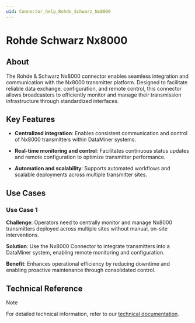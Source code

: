 ```yaml
---
uid: Connector_help_Rohde_Schwarz_Nx8000
---
```


# Rohde Schwarz Nx8000

## About

The Rohde & Schwarz Nx8000 connector enables seamless integration and communication with the Nx8000 transmitter platform. Designed to facilitate reliable data exchange, configuration, and remote control, this connector allows broadcasters to efficiently monitor and manage their transmission infrastructure through standardized interfaces.

## Key Features

- **Centralized integration**: Enables consistent communication and control of Nx8000 transmitters within DataMiner systems.

- **Real-time monitoring and control**: Facilitates continuous status updates and remote configuration to optimize transmitter performance.

- **Automation and scalability**: Supports automated workflows and scalable deployments across multiple transmitter sites.

## Use Cases

### Use Case 1

**Challenge**: Operators need to centrally monitor and manage Nx8000 transmitters deployed across multiple sites without manual, on-site interventions.

**Solution**: Use the Nx8000 Connector to integrate transmitters into a DataMiner system, enabling remote monitoring and configuration.

**Benefit**: Enhances operational efficiency by reducing downtime and enabling proactive maintenance through consolidated control.

## Technical Reference

> [!NOTE]
> For detailed technical information, refer to our [technical documentation](xref:Connector_help_Rohde_Schwarz_Nx8000_Technical).

